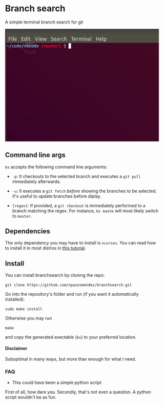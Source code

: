 # Branch search

A simple terminal branch search for git

![example](img.gif)

## Command line args

`bs` accepts the following command line arguments:

- `-p`: It checkouts to the selected branch and executes a `git pull`
    immediately afterwards.

- `-u`: It executes a `git fetch` _before_ showing the branches to be selected. It's useful to update branches before diplay.

- `[regex]`: If provided, a `git checkout` is immediately performed to a branch matching the regex. For instance, `bs maste` will most likely switch to `master`.

## Dependencies

The only dependency you may have to install is `ncurses`. You can read
how to install it in most distros in [this tutorial](https://www.osetc.com/en/how-to-install-ncurse-library-in-ubuntu-debian-centos-fedora-linux.html).

## Install

You can install branchsearch by cloning the repo:

`git clone https://github.com/npazosmendez/branchsearch.git`

Go into the repository's folder and run (if you want it automatically installed):

`sudo make install`

Otherwise you may run

`make`

and copy the generated exectable (`bs`) to your preferred location.

#### Disclaimer

Suboptimal in many ways, but more than enough for what I need.

### FAQ

- This could have been a simple python script

First of all, how dare you. Secondly, that's not even a question. A python script wouldn't be as fun.